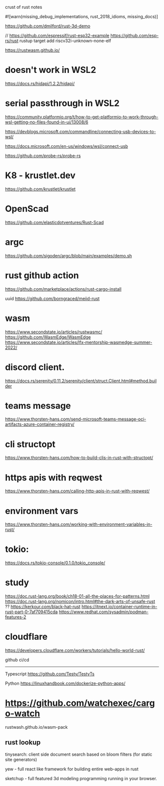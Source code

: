 
crust of rust notes

#![warn(missing_debug_implementations, rust_2018_idioms, missing_docs)]


https://github.com/dmilford/rust-3d-demo

// https://github.com/espressif/rust-esp32-example
https://github.com/esp-rs/rust
rustup target add riscv32i-unknown-none-elf


https://rustwasm.github.io/

# doesn't work in WSL2 
https://docs.rs/hidapi/1.2.2/hidapi/

# serial passthrough in WSL2
https://community.platformio.org/t/how-to-get-platformio-to-work-through-wsl-getting-no-files-found-in-ui/13008/6

https://devblogs.microsoft.com/commandline/connecting-usb-devices-to-wsl/

https://docs.microsoft.com/en-us/windows/wsl/connect-usb

https://github.com/probe-rs/probe-rs


# K8 - krustlet.dev
https://github.com/krustlet/krustlet


# OpenScad
https://github.com/elasticdotventures/Rust-Scad


# argc
https://github.com/sigoden/argc/blob/main/examples/demo.sh


# rust github action
https://github.com/marketplace/actions/rust-cargo-install

uuid
https://github.com/borngraced/meiid-rust

# wasm
https://www.secondstate.io/articles/rustwasmc/
https://github.com/WasmEdge/WasmEdge
https://www.secondstate.io/articles/lfx-mentorship-wasmedge-summer-2022/

# discord client.
https://docs.rs/serenity/0.11.2/serenity/client/struct.Client.html#method.builder

# teams message
https://www.thorsten-hans.com/send-microsoft-teams-message-oci-artifacts-azure-container-registry/

# cli structopt
https://www.thorsten-hans.com/how-to-build-clis-in-rust-with-structopt/

# https apis with reqwest
https://www.thorsten-hans.com/calling-http-apis-in-rust-with-reqwest/

# environment vars
https://www.thorsten-hans.com/working-with-environment-variables-in-rust/

# tokio: 
https://docs.rs/tokio-console/0.1.0/tokio_console/


# study
https://doc.rust-lang.org/book/ch18-01-all-the-places-for-patterns.html
https://doc.rust-lang.org/nomicon/intro.html#the-dark-arts-of-unsafe-rust
?? https://kerkour.com/black-hat-rust
https://itnext.io/container-runtime-in-rust-part-0-7af709415cda
https://www.redhat.com/sysadmin/podman-features-2


# cloudflare
https://developers.cloudflare.com/workers/tutorials/hello-world-rust/



github ci/cd

---

Typescript
https://github.com/Testy/TestyTs

Python
https://linuxhandbook.com/dockerize-python-apps/

# https://github.com/watchexec/cargo-watch


rustwash.github.io/wasm-pack

## rust lookup
tinysearch: client side document search based on bloom filters (for static site generators)

yew - full react like framework for building entire web-apps in rust

sketchup - full featured 3d modeling programming running in your browser.

